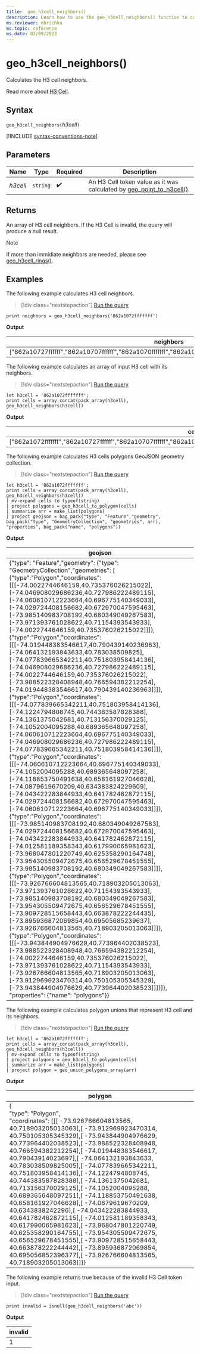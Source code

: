 ```yaml
---
title:  geo_h3cell_neighbors()
description: Learn how to use the geo_h3cell_neighbors() function to calculate the H3 cell neighbors.
ms.reviewer: mbrichko
ms.topic: reference
ms.date: 03/09/2023
---
```

# geo_h3cell_neighbors()

Calculates the H3 cell neighbors.

Read more about [H3 Cell](https://eng.uber.com/h3/).

## Syntax

`geo_h3cell_neighbors(`*h3cell*`)`

[!INCLUDE [syntax-conventions-note](../includes/syntax-conventions-note.md)]

## Parameters

|Name|Type|Required|Description|
|--|--|--|--|
| *h3cell* | `string` |  :heavy_check_mark: | An H3 Cell token value as it was calculated by [geo_point_to_h3cell()](geo-point-to-h3cell-function.md).|

## Returns

An array of H3 cell neighbors. If the H3 Cell is invalid, the query will produce a null result.

> [!NOTE]
> If more than immidiate neighbors are needed, please see [geo_h3cell_rings()](geo-h3cell-rings-function.md).

## Examples

The following example calculates H3 cell neighbors.

> [!div class="nextstepaction"]
> <a href="https://dataexplorer.azure.com/clusters/help/databases/Samples?query=H4sIAAAAAAAAAysoyswrUchLzUzPSMovKlawVUhPzY/PME5OzcmJhwtrqFuYGSUaGpgbpUGAuiYA0YTxRzkAAAA=" target="_blank">Run the query</a>

```kusto
print neighbors = geo_h3cell_neighbors('862a1072fffffff')
```

**Output**

|neighbors|
|---|
|["862a10727ffffff","862a10707ffffff","862a1070fffffff","862a10777ffffff","862a100dfffffff","862a100d7ffffff"]|

The following example calculates an array of input H3 cell with its neighbors.

> [!div class="nextstepaction"]
> <a href="https://dataexplorer.azure.com/clusters/help/databases/Samples?query=H4sIAAAAAAAAA8tJLVHIME5OzclRsFVQtzAzSjQ0MDdKgwB1a66Cosy8EgWQfDFQQWJRUWJlfHJ+XnJiiUZBYnJ2PFhEA2KCpo5Cemp+PIQTn5eamZ6RlF9UDJPVBADbK8PrbAAAAA==" target="_blank">Run the query</a>

```kusto
let h3cell = '862a1072fffffff';
print cells = array_concat(pack_array(h3cell), geo_h3cell_neighbors(h3cell))
```

**Output**

|cells|
|---|
|["862a1072fffffff","862a10727ffffff","862a10707ffffff","862a1070fffffff","862a10777ffffff","862a100dfffffff","862a100d7ffffff"]|

The following example calculates H3 cells polygons GeoJSON geometry collection.

> [!div class="nextstepaction"]
> <a href="https://dataexplorer.azure.com/clusters/help/databases/Samples?query=H4sIAAAAAAAAA2WQ0UoDMRBF3/sVIS/NQgWtoIL4JOhnhGmcbtMmmZBMxRU/3sluigXzlLlz58xNArI63DsMQb2o9dPDFu5uH7f75ayfV7n4xKr1qxigFJiso+SATQZ3srNiFsKwUSOSXQqb0I+HHZV66Q6rHxU/b/ArQ/roSCbFU0bam8qyaWyeXOiIjlWmMI2U2t4rLJPtDTMj2kQ9xwjFf2MLKPYIJ7TBV8nYGddcgR0rJfHtYLTtFUa3EHqj9BsCn4tctbgicplE/W97781XCkGQnlJT+4jHKpUkkf/QsjRj4UX7AyWIM+iSTw/DL9SI6V2KAQAA" target="_blank">Run the query</a>

```kusto
let h3cell = '862a1072fffffff';
print cells = array_concat(pack_array(h3cell), geo_h3cell_neighbors(h3cell))
| mv-expand cells to typeof(string)
| project polygons = geo_h3cell_to_polygon(cells)
| summarize arr = make_list(polygons)
| project geojson = bag_pack("type", "Feature","geometry", bag_pack("type", "GeometryCollection", "geometries", arr), "properties", bag_pack("name", "polygons"))
```

**Output**

|geojson|
|---|
|{"type": "Feature","geometry": {"type": "GeometryCollection","geometries": [<br>  {"type":"Polygon","coordinates":[[[-74.0022744646159,40.735376026215022],[-74.046908029686236,40.727986222489115],[-74.060610712223664,40.696775140349033],[-74.029724408156682,40.672970047595463],[-73.985140983708192,40.680349049267583],[-73.971393761028622,40.71154393543933],[-74.0022744646159,40.735376026215022]]]},<br>  {"type":"Polygon","coordinates":[[[-74.019448383546617,40.790439140236963],[-74.064132193843633,40.783038509825],[-74.077839665342211,40.751803958414136],[-74.046908029686236,40.727986222489115],[-74.0022744646159,40.735376026215022],[-73.988522328408948,40.766594382212254],[-74.019448383546617,40.790439140236963]]]},<br>  {"type":"Polygon","coordinates":[[[-74.077839665342211,40.751803958414136],[-74.1224794808745,40.744383587828388],[-74.1361375042681,40.713156370029125],[-74.1052004095288,40.689365648097258],[-74.060610712223664,40.696775140349033],[-74.046908029686236,40.727986222489115],[-74.077839665342211,40.751803958414136]]]},<br>  {"type":"Polygon","coordinates":[[[-74.060610712223664,40.696775140349033],[-74.1052004095288,40.689365648097258],[-74.118853750491638,40.658161927046628],[-74.0879619670209,40.634383824229609],[-74.043422283844933,40.641782462872115],[-74.029724408156682,40.672970047595463],[-74.060610712223664,40.696775140349033]]]},<br>  {"type":"Polygon","coordinates":[[[-73.985140983708192,40.680349049267583],[-74.029724408156682,40.672970047595463],[-74.043422283844933,40.641782462872115],[-74.012581189358343,40.617990065981623],[-73.968047801220749,40.625358290164748],[-73.954305509472675,40.656529678451555],[-73.985140983708192,40.680349049267583]]]},<br>  {"type":"Polygon","coordinates":[[[-73.926766604813565,40.718903205013063],[-73.971393761028622,40.71154393543933],[-73.985140983708192,40.680349049267583],[-73.954305509472675,40.656529678451555],[-73.909728515658443,40.663878222244435],[-73.895936872069854,40.69505685239637],[-73.926766604813565,40.718903205013063]]]},<br>  {"type":"Polygon","coordinates":[[[-73.943844904976629,40.773964402038523],[-73.988522328408948,40.766594382212254],[-74.0022744646159,40.735376026215022],[-73.971393761028622,40.71154393543933],[-73.926766604813565,40.718903205013063],[-73.912969923470314,40.750105305345329],[-73.943844904976629,40.773964402038523]]]}]},<br>  "properties": {"name": "polygons"}}|

The following example calculates polygon unions that represent H3 cell and its neighbors.

> [!div class="nextstepaction"]
> <a href="https://dataexplorer.azure.com/clusters/help/databases/Samples?query=H4sIAAAAAAAAA22PwQrCMAyG73uK3taBgk5QQXyWUmvW1bVNaTtx4sPbbh14MIdA8v/5kmiIpD8I0JpcSX0+tny/O7XdEvWlcl7ZSLIekoF7zycm0AoeqeNiYHOHLoRmQyQgWwpmQcn+hj6salN9iHlu4eW4vRdkRBInB9jRENMmmT3O4wNEJA71JNHmvT/YiKwIdEbkiTAaw716Qz4w2Q0fgGkV0o2F8YdbsKNVaFdkKP+k3HwBry+HcRoBAAA=" target="_blank">Run the query</a>

```kusto
let h3cell = '862a1072fffffff';
print cells = array_concat(pack_array(h3cell), geo_h3cell_neighbors(h3cell))
| mv-expand cells to typeof(string)
| project polygons = geo_h3cell_to_polygon(cells)
| summarize arr = make_list(polygons)
| project polygon = geo_union_polygons_array(arr)
```

**Output**

|polygon|
|---|
|{<br>  "type": "Polygon",<br>  "coordinates": [[[  -73.926766604813565,  40.718903205013063],[  -73.912969923470314,  40.750105305345329],[  -73.943844904976629,  40.773964402038523],[  -73.988522328408948,  40.766594382212254],[  -74.019448383546617,  40.79043914023697],[  -74.064132193843633,  40.783038509825005],[  -74.077839665342211,  40.751803958414136],[  -74.1224794808745,  40.744383587828388],[  -74.1361375042681,  40.713156370029125],[  -74.1052004095288,  40.689365648097251],[  -74.118853750491638,  40.658161927046628],[  -74.0879619670209,  40.6343838242296],[  -74.043422283844933,  40.641782462872115],[  -74.012581189358343,  40.617990065981623],[  -73.968047801220749,  40.625358290164755],[  -73.954305509472675,  40.656529678451555],[  -73.909728515658443,  40.663878222244442],[  -73.895936872069854,  40.695056852396377],[  -73.926766604813565,  40.718903205013063]]]}|

The following example returns true because of the invalid H3 Cell token input.

> [!div class="nextstepaction"]
> <a href="https://dataexplorer.azure.com/clusters/help/databases/Samples?query=H4sIAAAAAAAAAysoyswrUcjMK0vMyUxRsFXILM4rzcnRSE/Nj88wTk7NyYnPS81Mz0jKLyrWUE9MSlbX1AQAU7dmMDMAAAA=" target="_blank">Run the query</a>

```kusto
print invalid = isnull(geo_h3cell_neighbors('abc'))
```

**Output**

|invalid|
|---|
|1|
